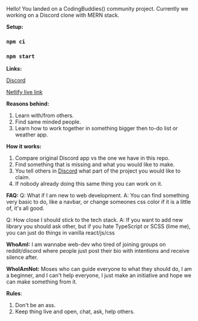 Hello!
You landed on a CodingBuddies() community project. Currently we working on a Discord clone with MERN stack.

**Setup:**

### `npm ci`

### `npm start`

**Links:**

[Discord](https://discord.gg/DbY7Fb846y)

[Netlify live link](https://confident-brattain-8532df.netlify.app/)

**Reasons behind:**

1. Learn with/from others.
2. Find same minded people.
3. Learn how to work together in something bigger then to-do list or weather app.

**How it works:**

1. Compare original Discord app vs the one we have in this repo.
2. Find something that is missing and what you would like to make.
3. You tell others in [Discord](https://discord.gg/DbY7Fb846y) what part of the project you would like to claim.
4. If nobody already doing this same thing you can work on it.

**FAQ:**
Q: What if I am new to web development.
A: You can find something very basic to do, like a navbar, or change someones css color if it is a little of, it's all good.

Q: How close I should stick to the tech stack.
A: If you want to add new library you should ask other, but if you hate TypeScript or SCSS (lime me), you can just do things in vanilla react/js/css

**WhoAmI:**
I am wannabe web-dev who tired of joining groups on reddit/discord where people just post their bio with intentions and receive silence after.

**WhoIAmNot:**
Moses who can guide everyone to what they should do, I am a beginner, and I can't help everyone, I just make an initiative and hope we can make something from it.

**Rules**:

1. Don't be an ass.
2. Keep thing live and open, chat, ask, help others.
